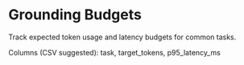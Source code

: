 # Grounding Budgets

Track expected token usage and latency budgets for common tasks.

Columns (CSV suggested): task, target_tokens, p95_latency_ms

